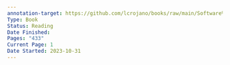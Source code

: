 ```yaml
---
annotation-target: https://github.com/lcrojano/books/raw/main/Software%20Engineering/Typescript/Programming%20TypeScript%20Boris_Cherny.pdf
Type: Book
Status: Reading
Date Finished: 
Pages: "433"
Current Page: 1
Date Started: 2023-10-31
---
```

